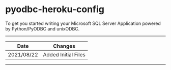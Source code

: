 # pyodbc-heroku-config
To get you started writing your Microsoft SQL Server Application powered by Python/PyODBC and unixODBC.


---------------------------------------------------
| Date            |  Changes                      |
|-----------------|-------------------------------|
| 2021/08/22      |  Added Initial Files          |
---------------------------------------------------
